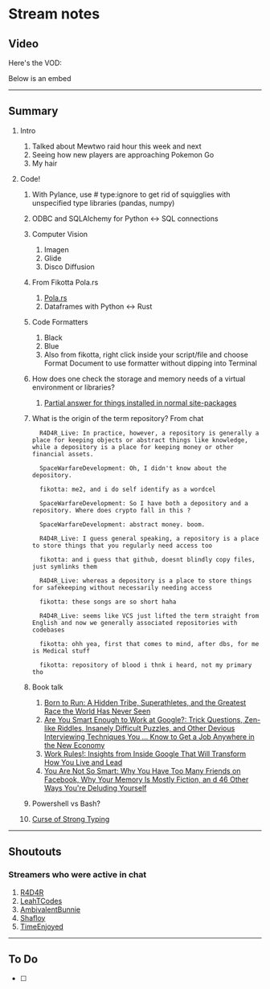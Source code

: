 # Stream notes

## Video

Here's the VOD:

Below is an embed

---

## Summary

1. Intro
   1. Talked about Mewtwo raid hour this week and next
   2. Seeing how new players are approaching Pokemon Go
   3. My hair

2. Code!
   1. With Pylance, use # type:ignore to get rid of squigglies with unspecified type libraries (pandas, numpy)

   2. ODBC and SQLAlchemy for Python <-> SQL connections

   3. Computer Vision
      1. Imagen
      2. Glide
      3. Disco Diffusion

   4. From Fikotta Pola.rs
      1. [Pola.rs](https://www.pola.rs/)
      2. Dataframes with Python <-> Rust

   5. Code Formatters
      1. Black
      2. Blue
      3. Also from fikotta, right click inside your script/file and choose Format Document to use formatter without dipping into Terminal

   6. How does one check the storage and memory needs of a virtual environment or libraries?
      1. [Partial answer for things installed in normal site-packages](https://stackoverflow.com/questions/38063014/find-size-of-each-compiled-module-in-python-virtualenv)

   7. What is the origin of the term repository?
         From chat

            R4D4R_Live: In practice, however, a repository is generally a place for keeping objects or abstract things like knowledge, while a depository is a place for keeping money or other financial assets.

            SpaceWarfareDevelopment: Oh, I didn't know about the depository.

            fikotta: me2, and i do self identify as a wordcel

            SpaceWarfareDevelopment: So I have both a depository and a repository. Where does crypto fall in this ?

            SpaceWarfareDevelopment: abstract money. boom.

            R4D4R_Live: I guess general speaking, a repository is a place to store things that you regularly need access too

            fikotta: and i guess that github, doesnt blindly copy files, just symlinks them

            R4D4R_Live: whereas a depository is a place to store things for safekeeping without necessarily needing access

            fikotta: these songs are so short haha

            R4D4R_Live: seems like VCS just lifted the term straight from English and now we generally associated repositories with codebases

            fikotta: ohh yea, first that comes to mind, after dbs, for me is Medical stuff

            fikotta: repository of blood i thnk i heard, not my primary tho

   8. Book talk
       1. [Born to Run: A Hidden Tribe, Superathletes, and the Greatest Race the World Has Never Seen](https://www.amazon.com/Born-Run-Hidden-Superathletes-Greatest/dp/0307279189)
       2. [Are You Smart Enough to Work at Google?: Trick Questions, Zen-like Riddles, Insanely Difficult Puzzles, and Other Devious Interviewing Techniques You ... Know to Get a Job Anywhere in the New Economy](https://www.amazon.com/Are-Smart-Enough-Work-Google/dp/0316099988)
       3. [Work Rules!: Insights from Inside Google That Will Transform How You Live and Lead](https://www.amazon.com/Work-Rules-Insights-Inside-Transform/dp/1455554790)
       4. [You Are Not So Smart: Why You Have Too Many Friends on Facebook, Why Your Memory Is Mostly Fiction, an d 46 Other Ways You're Deluding Yourself](https://www.amazon.com/You-Are-Not-So-Smart/dp/1592407366)

   9. Powershell vs Bash?

   10. [Curse of Strong Typing](https://fasterthanli.me/articles/the-curse-of-strong-typing)

---

## Shoutouts

### Streamers who were active in chat

1. [R4D4R](https://www.twitch.tv/r4d4r_live)
2. [LeahTCodes](https://www.twitch.tv/leahtcodes)
3. [AmbivalentBunnie](https://www.twitch.tv/ambivalentbunnie)
4. [Shafloy](https://www.twitch.tv/shafloy)
5. [TimeEnjoyed](https://www.twitch.tv/timeenjoyed)

---

## To Do

- [ ]

